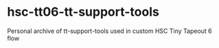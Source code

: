 # hsc-tt06-tt-support-tools
Personal archive of tt-support-tools used in custom HSC Tiny Tapeout 6 flow
